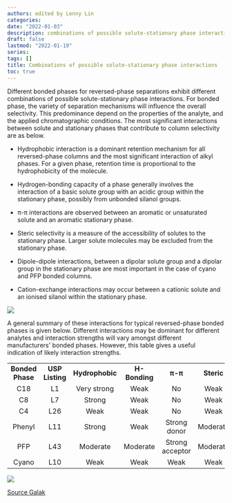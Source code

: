 ```yaml
---
authors: edited by Lenny Lin
categories: 
date: "2022-01-03"
description: combinations of possible solute-stationary phase interactions
draft: false
lastmod: "2022-01-19"
series: 
tags: []
title: Combinations of possible solute-stationary phase interactions
toc: true
---
```






<!--more-->

Different bonded phases for reversed-phase separations exhibit different combinations of possible solute-stationary phase interactions. For bonded phase, the variety of separation mechanisms will influence the overall selectivity. This predominance depend on the properties of the analyte, and the applied chromatographic conditions. The most significant interactions between solute and stationary phases that contribute to column selectivity are as below.

-   Hydrophobic interaction is a dominant retention mechanism for all reversed-phase columns and the most significant interaction of alkyl phases. For a given phase, retention time is proportional to the hydrophobicity of the molecule.

-   Hydrogen-bonding capacity of a phase generally involves the interaction of a basic solute group with an acidic group within the stationary phase, possibly from unbonded silanol groups.

-   π-π interactions are observed between an aromatic or unsaturated solute and an aromatic stationary phase.

-   Steric selectivity is a measure of the accessibility of solutes to the stationary phase. Larger solute molecules may be excluded from the stationary phase.

-   Dipole-dipole interactions, between a dipolar solute group and a dipolar group in the stationary phase are most important in the case of cyano and PFP bonded columns.

-   Cation-exchange interactions may occur between a cationic solute and an ionised silanol within the stationary phase.



<img src = "/docs/images/Screenshot 2022-01-19 182739.png"/>

A general summary of these interactions for typical reversed-phase bonded phases is given below. Different interactions may be dominant for different analytes and interaction strengths will vary amongst different manufacturers' bonded phases. However, this table gives a useful indication of likely interaction strengths.

|                  |                 |                 |               |                 |            |                   |                     |
|:----------------:|:---------------:|:---------------:|:-------------:|:---------------:|:----------:|:-----------------:|:-------------------:|
| **Bonded Phase** | **USP Listing** | **Hydrophobic** | **H-Bonding** |     **π-π**     | **Steric** | **Dipole-dipole** | **Cation-exchange** |
|       C18        |       L1        |   Very strong   |     Weak      |       No        |    Weak    |        No         |        Weak         |
|        C8        |       L7        |     Strong      |     Weak      |       No        |    Weak    |        No         |        Weak         |
|        C4        |       L26       |      Weak       |     Weak      |       No        |    Weak    |        No         |        Weak         |
|      Phenyl      |       L11       |     Strong      |     Weak      |  Strong donor   |  Moderate  |       Weak        |        Weak         |
|       PFP        |       L43       |    Moderate     |   Moderate    | Strong acceptor |  Moderate  |      Strong       |      Moderate       |
|      Cyano       |       L10       |      Weak       |     Weak      |      Weak       |    Weak    |      Strong       |        Weak         |



<img src = "/docs/images/Screenshot 2022-01-19 183735.png"/>

[Source Galak](https://galaklc.com/reversed-phase-column-selectivity/)
